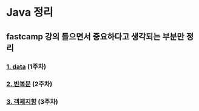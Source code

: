# Java 정리

## fastcamp 강의 들으면서 중요하다고 생각되는 부분만 정리

### [1. data](/src/basic/Readme.md) (1주차)
### [2. 반복문](/src/basic/forloop.md) (2주차) 
### [3. 객체지향](/src/object/Readme.md) (3주차)

